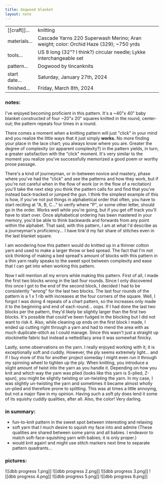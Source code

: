 ```yaml
---
title: dogwood blanket
layout: note
---
```


|||
|-|-| 
|[[craft]]...| knitting 
|materials...| Cascade Yarns 220 Superwash Merino; Aran weight; color: Orchid Haze (329); ~750 yrds|
|tools...| US 8 long (32"? I think?) circular needle; Lykke interchangeable set
|pattern...| Dogwood by tincanknits
|start date...| Saturday, January 27th, 2024
|finished...| Friday, March 8th, 2024

### notes:

I've enjoyed becoming proficient in this pattern. It's a ~40"x 40" baby blanket constructed of four ~20"x 20" squares knitted in the round, center-out; the pattern repeats four times in a round. 

There comes a moment when a knitting pattern will just "click" in your mind and you realize the little ways that it just simply **works.** No more finding your place in the lace chart; you always know where you are. Greater the degree of complexity (or apparent complexity?) in the pattern yields, in turn, a greater satisfaction with the "click" moment. It's very similar to the moment you realize you've successfully memorized a good poem or worthy prose passage. 

There's a kind of journeyman, or in-between novice and mastery, phase where you've had the "click" and see the patterns and how they work, but if you're not careful when in the flow of work (or in the flow of a recitation) you'll take the next step you think the pattern calls for and find that you've instead back-tracked or jumped the gun. I think the simplest example of this is how, if you've not put things in alphabetical order that often, you have to start reciting at "A, B, C..." to verify where "P", or some other letter, should go in the order. Works well while you're going, but if you get off track you'll have to start over. Once alphabetical ordering has been mastered in your memory, you'd be able to think backwards and forwards from any point within the alphabet. That said, with this pattern, I am at what I'd describe as a journeyman's proficiency... I have tink'd my fair share of stitches even in the last blanket square. 

I am wondering how this pattern would do knitted up in a thinner cotton yarn and used to make a larger throw or bed spread. The fact that I'm not sick thinking of making a bed spread's amount of blocks with this pattern in a thin yarn really speaks to the sweet spot between complexity and ease that I can get into when working this pattern. 

Now I will mention all my errors while making this pattern. First of all, I made the first two blocks wrong in the last four rounds. Since I only discovered this once I got to the end of the second block, I decided I had to be consistently "wrong" for the last two blocks. The last four rounds of the pattern is a 1 x 1 rib with increases at the four corners of the square. Well, I forgot I was doing 4 repeats of a chart pattern, so the increases only made it to the beginning and end of each round... oops. If I had done the last two blocks per the pattern, they'd likely be slightly larger than the first two blocks. It's possible that could've been fudged in the blocking but I did not want to risk it. Also, while cleaning up ends on the first block I made, I ended up cutting right through a yarn and had to mend the area with as much duplicate-stitch as I could manage. Since this wasn't just a straight up stockinette fabric but instead a netted/lacy area it was somewhat finicky. 

Lastly, some observations on the yarn. I really enjoyed working with it; it is exceptionally soft and cuddly. However, the ply seems extremely light... and if I buy more of this for another project someday I might even run it through my spinning wheel to tighten up the ply. When knitting, you introduce a slight amount of twist into the yarn as you handle it. Depending on how you knit and which way the yarn was plied (looks like this yarn is S-plied, Z-spun), you might be slightly twisting or un-twisting the yarn. In my case, I was slightly un-twisting the yarn and sometimes it became almost wholly un-plied and therefore prone to splitting. This was at times a little annoying, but not a major flaw in my opinion. Having such a soft ply does lend it some of its squishy cuddly qualities, after all. Also, the color! Very darling.

### in summary: 
- fun-to-knit pattern in the sweet spot between interesting and relaxing
- soft yarn that I much desire to squish my face into and admire (These qualities are shared between some yarns and all babies. I endeavor to match soft-face-squishing yarn with babies; it is only proper.)
- would knit again! and might use stitch markers next time to separate pattern quadrants...

### pictures:
![[dbb progress 1.png]]
![[dbb progress 2.png]]
![[dbb progress 3.png]]
![[dbb progress 4.png]]
![[dbb progress 5.png]]
![[dbb progress 6.png]]

